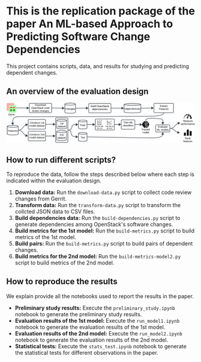 # This is the replication package of the paper **An ML-based Approach to Predicting Software Change Dependencies**

This project contains scripts, data, and results for studying and predicting dependent changes.

## An overview of the evaluation design

![Methodology design](Figures/methodology.png)

## How to run different scripts?

To reproduce the data, follow the steps described below where each step is indicated within the evaluation design.

1. **Download data:** Run the `download-data.py` script to collect code review changes from Gerrit.
2. **Transform data:** Run the `transform-data.py` script to transform the collcted JSON data to CSV files.
3. **Build dependencies data:** Run the `build-dependencies.py` script to generate dependencies among OpenStack's software changes.
4. **Build metrics for the 1st model:** Run the `build-metrics.py` script to build metrics of the 1st model.
5. **Build pairs:** Run the `build-metrics.py` script to build pairs of dependent changes.
6. **Build metrics for the 2nd model:** Run the `build-metrics-model2.py` script to build metrics of the 2nd model.

## How to reproduce the results

We explain provide all the notebooks used to report the results in the paper.

- **Preliminary study results:** Execute the `preliminary_study.ipynb` notebook to generate the preliminary study results.
- **Evaluation results of the 1st model:** Execute the `run_model1.ipynb` notebook to generate the evaluation results of the 1st model.
- **Evaluation results of the 2nd model:** Execute the `run_model2.ipynb` notebook to generate the evaluation results of the 2nd model.
- **Statistical tests:** Execute the `stats_test.ipynb` notebook to generate the statistical tests for different observations in the paper.
